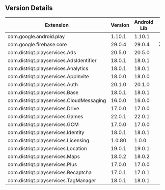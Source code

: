 ## Version Details

| Extension | Version | Android Lib | iOS Lib |
| --- | --- | --- | --- |
| com.google.android.play | 1.10.1 | 1.10.1 |  |
| com.google.firebase.core | 29.0.4 | 29.0.4 | 7.4.0 |
| com.distriqt.playservices.Ads | 20.5.0 | 20.5.0 |  |
| com.distriqt.playservices.AdsIdentifier | 18.0.1 | 18.0.1 |  |
| com.distriqt.playservices.Analytics | 18.0.1 | 18.0.1 |  |
| com.distriqt.playservices.AppInvite | 18.0.0 | 18.0.0 |  |
| com.distriqt.playservices.Auth | 20.1.0 | 20.1.0 |  |
| com.distriqt.playservices.Base | 18.0.1 | 18.0.1 |  |
| com.distriqt.playservices.CloudMessaging | 16.0.0 | 16.0.0 |  |
| com.distriqt.playservices.Drive | 17.0.0 | 17.0.0 |  |
| com.distriqt.playservices.Games | 22.0.1 | 22.0.1 |  |
| com.distriqt.playservices.GCM | 17.0.0 | 17.0.0 |  |
| com.distriqt.playservices.Identity | 18.0.1 | 18.0.1 |  |
| com.distriqt.playservices.Licensing | 1.0.80 | 1.0.0 |  |
| com.distriqt.playservices.Location | 19.0.1 | 19.0.1 |  |
| com.distriqt.playservices.Maps | 18.0.2 | 18.0.2 |  |
| com.distriqt.playservices.Plus | 17.0.0 | 17.0.0 |  |
| com.distriqt.playservices.Recaptcha | 17.0.1 | 17.0.1 |  |
| com.distriqt.playservices.TagManager | 18.0.1 | 18.0.1 |  |
